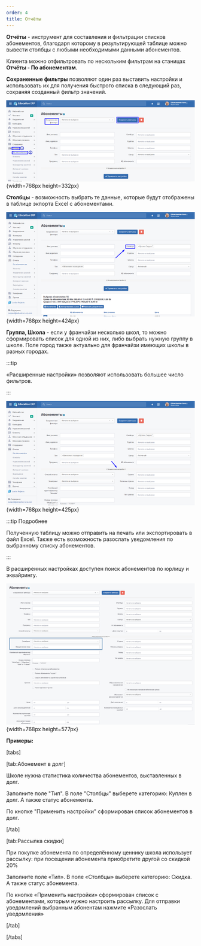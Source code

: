 ```yaml
---
order: 4
title: Отчёты
---
```


**Отчёты** \- инструмент для составления и фильтрации списков абонементов, благодаря которому в результирующей таблице можно вывести столбцы с любыми необходимыми данными абонементов.

Клиента можно отфильтровать по нескольким фильтрам на станицах **Отчёты - По абонементам.**

**Сохраненные фильтры** позволяют один раз выставить настройки и использовать их для получения быстрого списка в следующий раз, сохраняя созданный фильтр значений.

![](./otchyoty.png){width=768px height=332px}

**Столбцы** \- возможность выбрать те данные, которые будут отображены в таблице экпорта Excel с абонементами.

![](./otchyoty-2.png){width=768px height=424px}

**Группа, Школа** \- если у франчайзи несколько школ, то можно сформировать список для одной из них, либо выбрать нужную группу в школе. Поле город также актуально для франчайзи имеющих школы в разных городах.

:::tip 

«Расширенные настройки» позволяют использовать большее число фильтров.

:::

![](./otchyoty-3.png){width=768px height=425px}

:::tip Подробнее

Полученную таблицу можно отправить на печать или экспортировать в файл Excel. Также есть возможность разослать уведомления по выбранному списку абонементов.

:::

В расширенных настройках доступен поиск абонементов по юрлицу и эквайрингу.

![](./otchyoty-4.png){width=768px height=577px}

**Примеры:**

[tabs]

[tab:Абонемент в долг]

Школе нужна статистика количества абонементов, выставленных в долг.

Заполните поле "Тип". В поле "Столбцы" выберете категорию: Куплен в долг. А также статус абонемента.

По кнопке "Применить настройки" сформирован список абонементов в долг.

[/tab]

[tab:Рассылка скидки]

При покупке абонемента по определённому ценнику школа использует рассылку: при посещении абонемента приобретите другой со скидкой 20%

Заполните поле «Тип». В поле «Столбцы» выберете категорию: Скидка. А также статус абонемента.

По кнопке «Применить настройки» сформирован список с абонементами, которым нужно настроить рассылку. Для отправки уведомлений выбранным абонентам нажмите «Разослать уведомления»

[/tab]

[/tabs]






